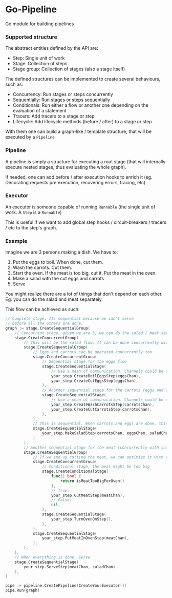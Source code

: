 # Go-Pipeline

Go module for building pipelines

### Supported structure

The abstract entities defined by the API are:
- Step: Single unit of work
- Stage: Collection of steps
- Stage group: Collection of stages (also a stage itself)

The defined structures can be implemented to create several behaviours, such as:
- Concurrency: Run stages or steps concurrently
- Sequentially: Run stages or steps sequentially
- Conditionals: Run either a flow or another one depending on the evaluation of a statement
- Tracers: Add tracers to a stage or step
- Lifecycle: Add lifecycle methods (before / after) to a stage or step

With them one can build a graph-like / template structure, that will be executed by a `Pipeline`

### Pipeline

A pipeline is simply a structure for executing a root stage (that will internally execute nested stages, thus evaluating the whole graph).

If needed, one can add before / after execution hooks to enrich it (eg. Decorating requests pre execution, recovering errors, tracing, etc)

### Executor

An executor is someone capable of running `Runnable` (the single unit of work. A `Step` is a `Runnable`)

This is useful if we want to add global step hooks / circuit-breakers / tracers / etc to the step's graph.

### Example

Imagine we are 3 persons making a dish. We have to:
1. Put the eggs to boil. When done, cut them.
2. Wash the carrots. Cut them.
3. Start the oven. If the meat is too big, cut it. Put the meat in the oven.
4. Make a salad with the cut eggs and carrots
5. Serve

You might realize there are a lot of things that don't depend on each other. Eg. you can do the salad and meat separately.

This flow can be achieved as such:
```go
// Complete stage. Its sequential because we can't serve
// before all the others are done. 
graph := stage.CreateSequentialGroup(
    // Concurrent stage, given we are 3, we can do the salad / meat separately
    stage.CreateConcurrentGroup(
        // This will be the salad flow. It can be done concurrently with the meat
        stage.CreateSequentialGroup( 
            // Eggs and carrots can be operated concurrently too
            stage.CreateConcurrentGroup(
                // Sequential stage for the eggs flow
                stage.CreateSequentialStage(
                    // Use a mean of communication. Channels could be one.
                    your_step.CreateBoilEggsStep(eggsChan),
                    your_step.CreateCutEggsStep(eggsChan),
                ),
                // Another sequential stage for the carrots (eggs and carrots will be concurrent though!)
                stage.CreateSequentialStage(
                    // Use a mean of communication. Channels could be one.
                    your_step.CreateWashCarrotsStep(carrotsChan),
                    your_step.CreateCutCarrotsStep(carrotsChan),
                ),
            ),
            // This is sequential. When carrots and eggs are done, this will run
            stage.CreateSequentialStage(
                your_step.MakeSaladStep(carrotsChan, eggsChan, saladChan)
            )
        ),
        // Another sequential stage for the meat (concurrently with salad)
        stage.CreateSequentialGroup(
        	// If we end up cutting the meat, we can optimize it with the oven operation
        	stage.CreateConcurrentGroup(
                // Conditional stage, the meat might be too big
                stage.CreateConditionalStage(
                    func() bool {
                        return isMeatTooBigForOven()
                    },
                    // True:
                    your_step.CutMeatStep(meatChan),
                    // False:
                    nil,
                ),
                stage.CreateSequentialStage(
                    your_step.TurnOvenOnStep(),
                ),
            ),
            stage.CreateSequentialStage(
                your_step.PutMeatInOvenStep(meatChan),
            ),
        ),
    ),
    // When everything is done. Serve
    stage.CreateSequentialStage(
        your_step.ServeStep(meatChan, saladChan)
    ),
)

pipe := pipeline.CreatePipeline(CreateYourExecutor())
pipe.Run(graph)
```